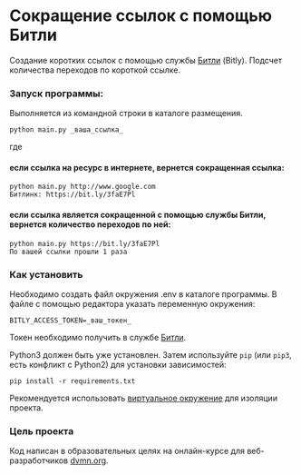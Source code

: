 # Сокращение ссылок с помощью Битли
Создание коротких ссылок с помощью службы [Битли](https://bitly.com/) (Bitly). 
Подсчет количества переходов по короткой ссылке.

### Запуск программы:
Выполняется из командной строки в каталоге размещения.
```
python main.py _ваша_ссылка_
```
где 
#### если ссылка на ресурс в интернете, вернется сокращенная ссылка:
```
python main.py http://www.google.com
Битлинк: https://bit.ly/3faE7Pl
```
#### если ссылка является сокращенной с помощью службы Битли, вернется количество переходов по ней:
```
python main.py https://bit.ly/3faE7Pl
По вашей ссылки прошли 1 раза
```

### Как установить
Необходимо создать файл окружения .env в каталоге программы.
В файле с помощью редактора указать переменную окружения: 
```
BITLY_ACCESS_TOKEN=_ваш_токен_
```
Токен необходимо получить в службе [Битли](https://bitly.com/).

Python3 должен быть уже установлен. Затем используйте `pip` (или `pip3`, есть конфликт с Python2) для установки зависимостей:
```
pip install -r requirements.txt
```
Рекомендуется использовать [виртуальное окружение](https://docs.python.org/3/library/venv.html) для изоляции проекта. 

### Цель проекта
Код написан в образовательных целях на онлайн-курсе для веб-разработчиков [dvmn.org](https://dvmn.org).